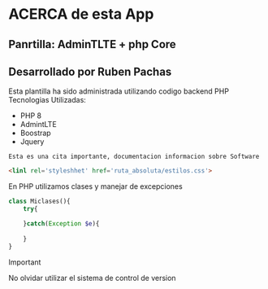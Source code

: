 # ACERCA de esta App
## Panrtilla: AdminTLTE + php Core
## Desarrollado por Ruben Pachas 

Esta plantilla ha sido administrada utilizando  codigo backend PHP
Tecnologias Utilizadas:
- PHP 8
- AdmintLTE
- Boostrap
- Jquery 

```
Esta es una cita importante, documentacion informacion sobre Software
```
```html
<linl rel='styleshhet' href='ruta_absoluta/estilos.css'>
```
En PHP utilizamos clases y manejar de excepciones
```php
class Miclases(){
    try{

    }catch(Exception $e){
        
    }
}
```
>[!IMPORTANT]
>No olvidar utilizar el sistema de control de version 